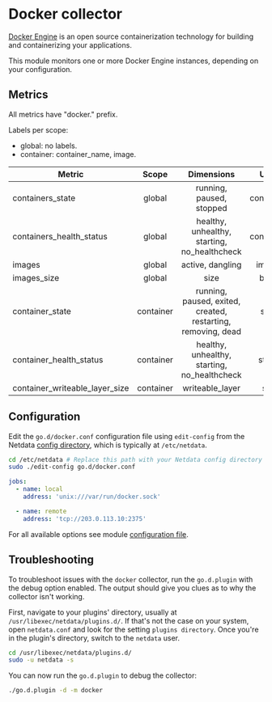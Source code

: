 <!--
title: "Docker monitoring with Netdata"
description: "Monitor Docker containers health metrics and data usage metrics."
custom_edit_url: "https://github.com/netdata/go.d.plugin/edit/master/modules/docker/README.md"
sidebar_label: "Docker"
learn_status: "Published"
learn_topic_type: "References"
learn_rel_path: "Integrations/Monitor/Virtualized environments/Containers"
-->

# Docker collector

[Docker Engine](https://docs.docker.com/engine/) is an open source containerization technology for building and
containerizing your applications.

This module monitors one or more Docker Engine instances, depending on your configuration.

## Metrics

All metrics have "docker." prefix.

Labels per scope:

- global: no labels.
- container: container_name, image.

| Metric                         |   Scope   |                          Dimensions                          |   Units    |
|--------------------------------|:---------:|:------------------------------------------------------------:|:----------:|
| containers_state               |  global   |                   running, paused, stopped                   | containers |
| containers_health_status       |  global   |              healthy, unhealthy, starting, no_healthcheck              | containers |
| images                         |  global   |                       active, dangling                       |   images   |
| images_size                    |  global   |                             size                             |   bytes    |
| container_state                | container | running, paused, exited, created, restarting, removing, dead |   state    |
| container_health_status        | container |              healthy, unhealthy, starting, no_healthcheck              |   status   |
| container_writeable_layer_size | container |                       writeable_layer                        |    size    |

## Configuration

Edit the `go.d/docker.conf` configuration file using `edit-config` from the
Netdata [config directory](https://github.com/netdata/netdata/blob/master/docs/configure/nodes.md), which is typically
at `/etc/netdata`.

```bash
cd /etc/netdata # Replace this path with your Netdata config directory
sudo ./edit-config go.d/docker.conf
```

```yaml
jobs:
  - name: local
    address: 'unix:///var/run/docker.sock'

  - name: remote
    address: 'tcp://203.0.113.10:2375'
```

For all available options see
module [configuration file](https://github.com/netdata/go.d.plugin/blob/master/config/go.d/docker.conf).

## Troubleshooting

To troubleshoot issues with the `docker` collector, run the `go.d.plugin` with the debug option enabled. The output
should give you clues as to why the collector isn't working.

First, navigate to your plugins' directory, usually at `/usr/libexec/netdata/plugins.d/`. If that's not the case on your
system, open `netdata.conf` and look for the setting `plugins directory`. Once you're in the plugin's directory, switch
to the `netdata` user.

```bash
cd /usr/libexec/netdata/plugins.d/
sudo -u netdata -s
```

You can now run the `go.d.plugin` to debug the collector:

```bash
./go.d.plugin -d -m docker
```
